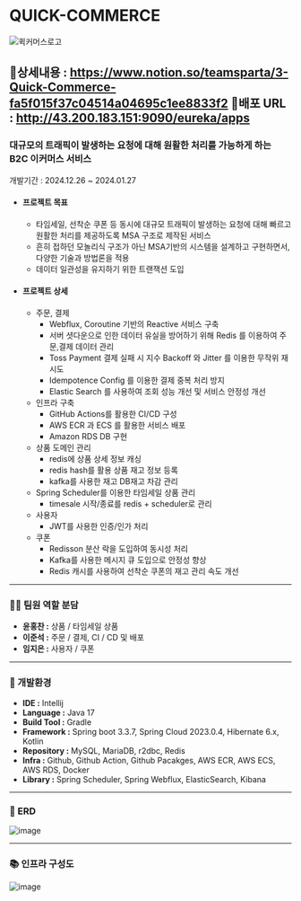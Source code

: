 # QUICK-COMMERCE
![퀵커머스로고](https://github.com/user-attachments/assets/b1fd75bb-3038-4337-a9e8-3c8445d15e70)


📃상세내용 : https://www.notion.so/teamsparta/3-Quick-Commerce-fa5f015f37c04514a04695c1ee8833f2
📃배포 URL : http://43.200.183.151:9090/eureka/apps
----
### 대규모의 트래픽이 발생하는 요청에 대해 원활한 처리를 가능하게 하는 B2C 이커머스 서비스 ###
 개발기간 : 2024.12.26 ~ 2024.01.27
- #### 프로젝트 목표 ####
  - 타임세일, 선착순 쿠폰 등 동시에 대규모 트래픽이 발생하는 요청에 대해 빠르고 원활한 처리를 제공하도록 MSA 구조로 제작된 서비스
  - 흔히 접하던 모놀리식 구조가 아닌 MSA기반의 시스템을 설계하고 구현하면서, 다양한 기술과 방법론을 적용
  - 데이터 일관성을 유지하기 위한 트랜잭션 도입
- #### 프로젝트 상세 ####
  - 주문, 결제
    - Webflux, Coroutine 기반의 Reactive 서비스 구축
    - 서버 셧다운으로 인한 데이터 유실을 방어하기 위해 Redis 를 이용하여 주문,결제 데이터 관리
    - Toss Payment 결제 실패 시 지수 Backoff 와 Jitter 를 이용한 무작위 재시도
    - Idempotence Config 를 이용한 결제 중복 처리 방지
    - Elastic Search 를 사용하여 조회 성능 개선 및 서비스 안정성 개선  
  - 인프라 구축
    - GitHub Actions를 활용한 CI/CD 구성
    - AWS ECR 과 ECS 를 활용한 서비스 배포
    - Amazon RDS DB 구현
  - 상품 도메인 관리
    - redis에 상품 상세 정보 캐싱
    - redis hash를 활용 상품 재고 정보 등록
    - kafka를 사용한 재고 DB재고 차감 관리
  - Spring Scheduler를 이용한 타임세일 상품 관리
    - timesale 시작/종료를 redis + scheduler로 관리
  - 사용자 
    - JWT를 사용한 인증/인가 처리
  - 쿠폰
    - Redisson 분산 락을 도입하여 동시성 처리
    - Kafka를 사용한 메시지 큐 도입으로 안정성 향상
    - Redis 캐시를 사용하여 선착순 쿠폰의 재고 관리 속도 개선

----
### 👩‍💻 팀원 역할 분담 ###
 - **윤홍찬 :** 상품 / 타임세일 상품
 - **이준석 :** 주문 / 결제, CI / CD 및 배포
 - **임지은 :** 사용자 / 쿠폰
----
### 🔧 개발환경 ###
- **IDE :** Intellij
- **Language :** Java 17
- **Build Tool :** Gradle
- **Framework :** Spring boot 3.3.7, Spring Cloud 2023.0.4, Hibernate 6.x, Kotlin
- **Repository :** MySQL, MariaDB, r2dbc, Redis
- **Infra :** Github, Github Action, Github Pacakges, AWS ECR, AWS ECS, AWS RDS, Docker
- **Library :** Spring Scheduler, Spring Webflux, ElasticSearch, Kibana
----
### 📝 ERD ###
![image](https://github.com/user-attachments/assets/eb0acf7c-e84d-4cf2-8dec-0b59c80c8bea)


----
### 📚 인프라 구성도 ###
![image](https://github.com/user-attachments/assets/93666103-6e5b-4db6-b483-ffb4e2cc9954)



